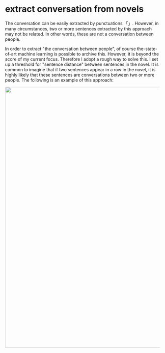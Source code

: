 # extract conversation from novels

The conversation can be easily extracted by punctuations 「」.
However, in many circumstances, two or more sentences extracted by this approach may not be related.
In other words, these are not a conversation between people.

In order to extract "the conversation between people", of course the-state-of-art machine learning is possible to archive this.
However, it is beyond the score of my current focus.
Therefore I adopt a rough way to solve this. I set up a threshold for "sentence distance" between sentences in the novel. 
It is common to imagine that if two sentences appear in a row in the novel, it is highly likely that these sentences are conversations between two or more people.
The following is an example of this approach:


<img src=".gif" width="850">
